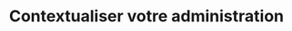 ---
title: Contextualiser votre administration 
Order: 4
Theme: gui
Icon: fa fa-table-list
Description : Affichez uniquement les onglets ou sous menus souhaités en fonction des profils utilisateurs dans l'Administration
StartPage : getting-started
Duration : 20m
visible : true
---